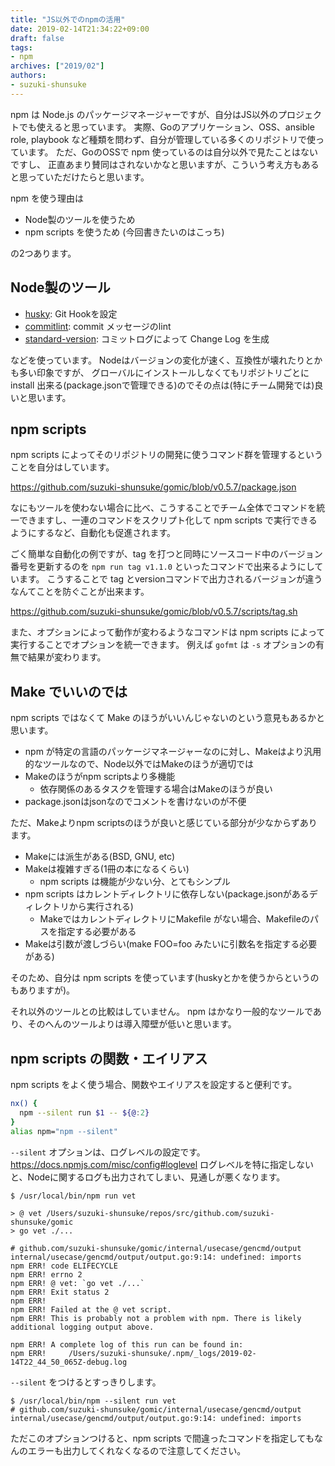 ```yaml
---
title: "JS以外でのnpmの活用"
date: 2019-02-14T21:34:22+09:00
draft: false
tags:
- npm
archives: ["2019/02"]
authors:
- suzuki-shunsuke
---
```


npm は Node.js のパッケージマネージャーですが、自分はJS以外のプロジェクトでも使えると思っています。
実際、Goのアプリケーション、OSS、ansible role, playbook など種類を問わず、自分が管理している多くのリポジトリで使っています。
ただ、GoのOSSで npm 使っているのは自分以外で見たことはないですし、
正直あまり賛同はされないかなと思いますが、こういう考え方もあると思っていただけたらと思います。

npm を使う理由は

* Node製のツールを使うため
* npm scripts を使うため (今回書きたいのはこっち)

の2つあります。

## Node製のツール

* [husky](https://github.com/typicode/husky): Git Hookを設定
* [commitlint](https://conventional-changelog.github.io/commitlint/#/): commit メッセージのlint
* [standard-version](https://github.com/conventional-changelog/standard-version): コミットログによって Change Log を生成

などを使っています。
Nodeはバージョンの変化が速く、互換性が壊れたりとかも多い印象ですが、
グローバルにインストールしなくてもリポジトリごとに install 出来る(package.jsonで管理できる)のでその点は(特にチーム開発では)良いと思います。

## npm scripts

npm scripts によってそのリポジトリの開発に使うコマンド群を管理するということを自分はしています。

https://github.com/suzuki-shunsuke/gomic/blob/v0.5.7/package.json

なにもツールを使わない場合に比べ、こうすることでチーム全体でコマンドを統一できますし、一連のコマンドをスクリプト化して npm scripts で実行できるようにするなど、自動化も促進されます。

ごく簡単な自動化の例ですが、tag を打つと同時にソースコード中のバージョン番号を更新するのを `npm run tag v1.1.0` といったコマンドで出来るようにしています。
こうすることで tag とversionコマンドで出力されるバージョンが違うなんてことを防ぐことが出来ます。

https://github.com/suzuki-shunsuke/gomic/blob/v0.5.7/scripts/tag.sh

また、オプションによって動作が変わるようなコマンドは npm scripts によって実行することでオプションを統一できます。
例えば `gofmt` は `-s` オプションの有無で結果が変わります。

## Make でいいのでは

npm scripts ではなくて Make のほうがいいんじゃないのという意見もあるかと思います。

* npm が特定の言語のパッケージマネージャーなのに対し、Makeはより汎用的なツールなので、Node以外ではMakeのほうが適切では
* Makeのほうがnpm scriptsより多機能
  * 依存関係のあるタスクを管理する場合はMakeのほうが良い
* package.jsonはjsonなのでコメントを書けないのが不便

ただ、Makeよりnpm scriptsのほうが良いと感じている部分が少なからずあります。

* Makeには派生がある(BSD, GNU, etc)
* Makeは複雑すぎる(1冊の本になるくらい)
  * npm scripts は機能が少ない分、とてもシンプル
* npm scripts はカレントディレクトリに依存しない(package.jsonがあるディレクトリから実行される)
  * MakeではカレントディレクトリにMakefile がない場合、Makefileのパスを指定する必要がある
* Makeは引数が渡しづらい(make FOO=foo みたいに引数名を指定する必要がある)

そのため、自分は npm scripts を使っています(huskyとかを使うからというのもありますが)。

それ以外のツールとの比較はしていません。
npm はかなり一般的なツールであり、そのへんのツールよりは導入障壁が低いと思います。

## npm scripts の関数・エイリアス

npm scripts をよく使う場合、関数やエイリアスを設定すると便利です。

```sh
nx() {
  npm --silent run $1 -- ${@:2}
}
alias npm="npm --silent"
```

`--silent` オプションは、ログレベルの設定です。 https://docs.npmjs.com/misc/config#loglevel
ログレベルを特に指定しないと、Nodeに関するログも出力されてしまい、見通しが悪くなります。

```
$ /usr/local/bin/npm run vet

> @ vet /Users/suzuki-shunsuke/repos/src/github.com/suzuki-shunsuke/gomic
> go vet ./...

# github.com/suzuki-shunsuke/gomic/internal/usecase/gencmd/output
internal/usecase/gencmd/output/output.go:9:14: undefined: imports
npm ERR! code ELIFECYCLE
npm ERR! errno 2
npm ERR! @ vet: `go vet ./...`
npm ERR! Exit status 2
npm ERR!
npm ERR! Failed at the @ vet script.
npm ERR! This is probably not a problem with npm. There is likely additional logging output above.

npm ERR! A complete log of this run can be found in:
npm ERR!     /Users/suzuki-shunsuke/.npm/_logs/2019-02-14T22_44_50_065Z-debug.log
```

`--silent` をつけるとすっきりします。

```
$ /usr/local/bin/npm --silent run vet
# github.com/suzuki-shunsuke/gomic/internal/usecase/gencmd/output
internal/usecase/gencmd/output/output.go:9:14: undefined: imports
```

ただこのオプションつけると、npm scripts で間違ったコマンドを指定してもなんのエラーも出力してくれなくなるので注意してください。

